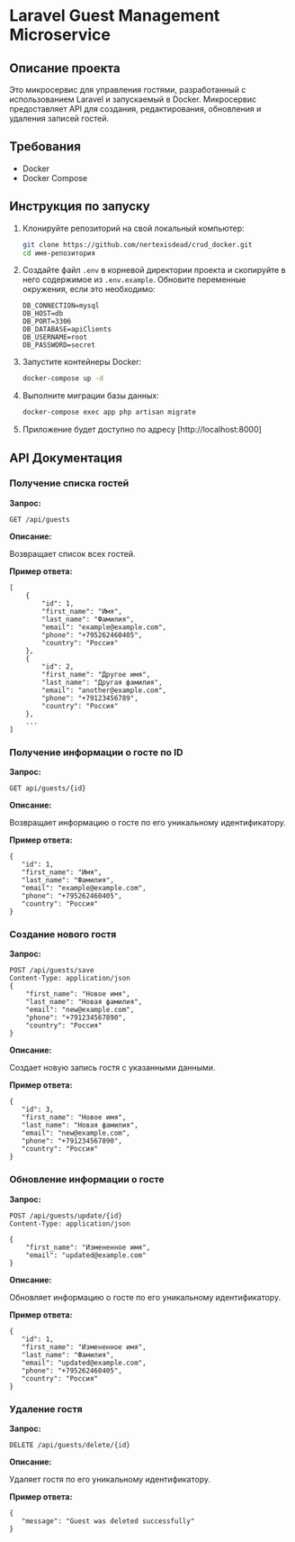 # Laravel Guest Management Microservice

## Описание проекта

Это микросервис для управления гостями, разработанный с использованием Laravel и запускаемый в Docker. Микросервис предоставляет API для создания, редактирования, обновления и удаления записей гостей.

## Требования

- Docker
- Docker Compose

## Инструкция по запуску

1. Клонируйте репозиторий на свой локальный компьютер:

    ```sh
    git clone https://github.com/nertexisdead/crud_docker.git
    cd имя-репозитория
    ```

2. Создайте файл `.env` в корневой директории проекта и скопируйте в него содержимое из `.env.example`. Обновите переменные окружения, если это необходимо:

    ```dotenv
    DB_CONNECTION=mysql
    DB_HOST=db
    DB_PORT=3306
    DB_DATABASE=apiClients
    DB_USERNAME=root
    DB_PASSWORD=secret
    ```

3. Запустите контейнеры Docker:

    ```sh
    docker-compose up -d
    ```

4. Выполните миграции базы данных:

    ```sh
    docker-compose exec app php artisan migrate
    ```

5. Приложение будет доступно по адресу [http://localhost:8000]

## API Документация

### Получение списка гостей

**Запрос:**

```http
GET /api/guests
 ```

**Описание:**

Возвращает список всех гостей.

**Пример ответа:**

```
[
    {
        "id": 1,
        "first_name": "Имя",
        "last_name": "Фамилия",
        "email": "example@example.com",
        "phone": "+795262460405",
        "country": "Россия"
    },
    {
        "id": 2,
        "first_name": "Другое имя",
        "last_name": "Другая фамилия",
        "email": "another@example.com",
        "phone": "+79123456789",
        "country": "Россия"
    },
    ...
]
 ```

### Получение информации о госте по ID

**Запрос:**

```http
GET api/guests/{id}
 ```

**Описание:**

Возвращает информацию о госте по его уникальному идентификатору.

**Пример ответа:**

 ```
{
    "id": 1,
    "first_name": "Имя",
    "last_name": "Фамилия",
    "email": "example@example.com",
    "phone": "+795262460405",
    "country": "Россия"
}
 ```

### Создание нового гостя

**Запрос:**

```http
POST /api/guests/save
Content-Type: application/json
{
    "first_name": "Новое имя",
    "last_name": "Новая фамилия",
    "email": "new@example.com",
    "phone": "+791234567890",
    "country": "Россия"
}
 ```

**Описание:**

Создает новую запись гостя с указанными данными.

**Пример ответа:**

 ```
{
    "id": 3,
    "first_name": "Новое имя",
    "last_name": "Новая фамилия",
    "email": "new@example.com",
    "phone": "+791234567890",
    "country": "Россия"
}
 ```

### Обновление информации о госте

**Запрос:**

```http
POST /api/guests/update/{id}
Content-Type: application/json

{
    "first_name": "Измененное имя",
    "email": "updated@example.com"
}
 ```

**Описание:**

Обновляет информацию о госте по его уникальному идентификатору.

**Пример ответа:**

 ```
{
    "id": 1,
    "first_name": "Измененное имя",
    "last_name": "Фамилия",
    "email": "updated@example.com",
    "phone": "+795262460405",
    "country": "Россия"
}
 ```

### Удаление гостя

**Запрос:**

```http
DELETE /api/guests/delete/{id}
 ```

**Описание:**

Удаляет гостя по его уникальному идентификатору.

**Пример ответа:**
 ```
{
    "message": "Guest was deleted successfully"
}
 ```
